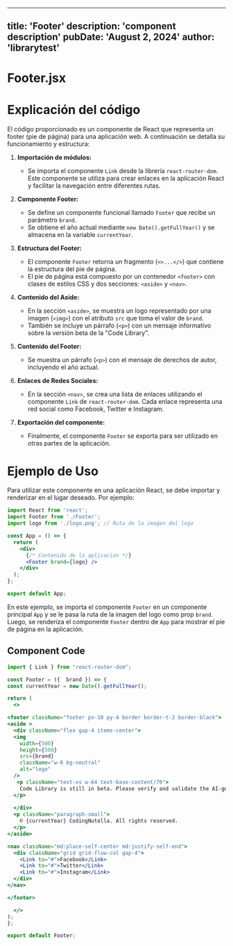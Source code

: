 ---
  title: 'Footer'
  description: 'component description'
  pubDate: 'August 2, 2024'
  author: 'librarytest'
  ---
  
  
  
  # Footer.jsx
  # Explicación del código

El código proporcionado es un componente de React que representa un footer (pie de página) para una aplicación web. A continuación se detalla su funcionamiento y estructura:

1. **Importación de módulos:**
   - Se importa el componente `Link` desde la librería `react-router-dom`. Este componente se utiliza para crear enlaces en la aplicación React y facilitar la navegación entre diferentes rutas.

2. **Componente Footer:**
   - Se define un componente funcional llamado `Footer` que recibe un parámetro `brand`.
   - Se obtiene el año actual mediante `new Date().getFullYear()` y se almacena en la variable `currentYear`.

3. **Estructura del Footer:**
   - El componente `Footer` retorna un fragmento (`<>...</>`) que contiene la estructura del pie de página.
   - El pie de página está compuesto por un contenedor `<footer>` con clases de estilos CSS y dos secciones: `<aside>` y `<nav>`.
  
4. **Contenido del Aside:**
   - En la sección `<aside>`, se muestra un logo representado por una imagen (`<img>`) con el atributo `src` que toma el valor de `brand`.
   - También se incluye un párrafo (`<p>`) con un mensaje informativo sobre la versión beta de la "Code Library".

5. **Contenido del Footer:**
   - Se muestra un párrafo (`<p>`) con el mensaje de derechos de autor, incluyendo el año actual.
  
6. **Enlaces de Redes Sociales:**
   - En la sección `<nav>`, se crea una lista de enlaces utilizando el componente `Link` de `react-router-dom`. Cada enlace representa una red social como Facebook, Twitter e Instagram.

7. **Exportación del componente:**
   - Finalmente, el componente `Footer` se exporta para ser utilizado en otras partes de la aplicación.

# Ejemplo de Uso

Para utilizar este componente en una aplicación React, se debe importar y renderizar en el lugar deseado. Por ejemplo:

```jsx
import React from 'react';
import Footer from './Footer';
import logo from './logo.png'; // Ruta de la imagen del logo

const App = () => {
  return (
    <div>
      {/* Contenido de la aplicación */}
      <Footer brand={logo} />
    </div>
  );
};

export default App;
```

En este ejemplo, se importa el componente `Footer` en un componente principal `App` y se le pasa la ruta de la imagen del logo como prop `brand`. Luego, se renderiza el componente `Footer` dentro de `App` para mostrar el pie de página en la aplicación.
  
  ## Component Code
  ```jsx
  import { Link } from "react-router-dom";

const Footer = ({  brand }) => {
  const currentYear = new Date().getFullYear();
  
  return (
    <>
  
  <footer className="footer px-10 py-4 border border-t-2 border-black">
  <aside >
    <div className="flex gap-4 items-center">
    <img
      width={500}
      height={500}
      src={brand}
      className="w-8 bg-neutral"
      alt="logo"
    />
     <p className="text-xs w-64 text-base-content/70">
      Code Library is still in beta. Please verify and validate the AI-generated content.
    </p>
    
    </div>
    <p className="paragraph-small">
      © {currentYear} CodingNutella. All rights reserved.
    </p>
  </aside>
  
  <nav className="md:place-self-center md:justify-self-end">
    <div className="grid grid-flow-col gap-4">
      <Link to="#">Facebook</Link>
      <Link to="#">Twitter</Link>
      <Link to="#">Instagram</Link>
    </div>
  </nav>
  
</footer>

    </>
  );
};

export default Footer;
  ```
  